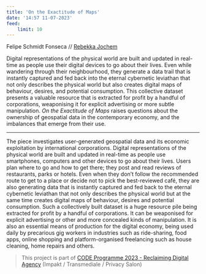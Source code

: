 ```yaml
---
title: 'On the Exactitude of Maps'
date: '14:57 11-07-2023'
feed:
    limit: 10
---
```


Felipe Schmidt Fonseca // [Rebekka Jochem](https://www.rebekkajochem.com/)

Digital representations of the physical world are built and updated in real-time as people use their digital devices to go about their lives. Even while wandering through their neighbourhood, they generate a data trail that is instantly captured and fed back into the eternal cybernetic leviathan that not only describes the physical world but also creates digital maps of behaviour, desires, and potential consumption. This collective dataset presents a valuable resource that is extracted for profit by a handful of corporations, weaponising it for explicit advertising or more subtle manipulation. *On the Exactitude of Maps* raises questions about the ownership of geospatial data in the contemporary economy, and the imbalances that emerge from their use.

---

The piece investigates user-generated geospatial data and its economic exploitation by international corporations. Digital representations of the physical world are built and updated in real-time as people use smartphones, computers and other devices to go about their lives. Users plan where to go and how to get there; they post and read reviews of restaurants, parks or hotels. Even when they don’t follow the recommended route to get to a place or decide not to pick the best-reviewed café, they are also generating data that is instantly captured and fed back to the eternal cybernetic leviathan that not only describes the physical world but at the same time creates digital maps of behaviour, desires and potential consumption. Such a collectively built dataset is a huge resource pile being extracted for profit by a handful of corporations. It can be weaponised for explicit advertising or other and more concealed kinds of manipulation. It is also an essential means of production for the digital economy, being used daily by precarious gig workers in industries such as ride-sharing, food apps, online shopping and platform-organised freelancing such as house cleaning, home repairs and others. 


> This project is part of [CODE Programme 2023 - Reclaiming Digital Agency](https://impakt.nl/residencies-projects/2023/code-programme-2023-41790/) (Impakt / Transmediale / Privacy Salon)